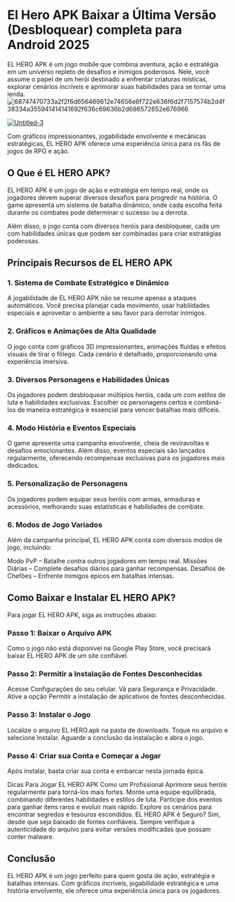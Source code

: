 # El Hero APK Baixar a Última Versão (Desbloquear) completa para Android 2025
EL HERO APK é um jogo mobile que combina aventura, ação e estratégia em um universo repleto de desafios e inimigos poderosos. Nele, você assume o papel de um herói destinado a enfrentar criaturas místicas, explorar cenários incríveis e aprimorar suas habilidades para se tornar uma lenda.
![68747470733a2f2f6d656469612e74656e6f722e636f6d2f7157574b2d4f38334a355941414141692f636c69636b2d686572652e676966](https://github.com/user-attachments/assets/670e5ad1-fbde-4cab-b4cb-42764b781b03)

<a href="https://modilimitado.io/pt/el-hero-apk/">![Untitled-3](https://github.com/user-attachments/assets/c8e4cc9a-06ab-4c16-ae97-40a6eebf20e3)</a>


Com gráficos impressionantes, jogabilidade envolvente e mecânicas estratégicas, EL HERO APK oferece uma experiência única para os fãs de jogos de RPG e ação.

## O Que é EL HERO APK?
EL HERO APK é um jogo de ação e estratégia em tempo real, onde os jogadores devem superar diversos desafios para progredir na história. O game apresenta um sistema de batalha dinâmico, onde cada escolha feita durante os combates pode determinar o sucesso ou a derrota.

Além disso, o jogo conta com diversos heróis para desbloquear, cada um com habilidades únicas que podem ser combinadas para criar estratégias poderosas.

## Principais Recursos de EL HERO APK
### 1. Sistema de Combate Estratégico e Dinâmico
A jogabilidade de EL HERO APK não se resume apenas a ataques automáticos. Você precisa planejar cada movimento, usar habilidades especiais e aproveitar o ambiente a seu favor para derrotar inimigos.

### 2. Gráficos e Animações de Alta Qualidade
O jogo conta com gráficos 3D impressionantes, animações fluidas e efeitos visuais de tirar o fôlego. Cada cenário é detalhado, proporcionando uma experiência imersiva.

### 3. Diversos Personagens e Habilidades Únicas
Os jogadores podem desbloquear múltiplos heróis, cada um com estilos de luta e habilidades exclusivas. Escolher os personagens certos e combiná-los de maneira estratégica é essencial para vencer batalhas mais difíceis.

### 4. Modo História e Eventos Especiais
O game apresenta uma campanha envolvente, cheia de reviravoltas e desafios emocionantes. Além disso, eventos especiais são lançados regularmente, oferecendo recompensas exclusivas para os jogadores mais dedicados.

### 5. Personalização de Personagens
Os jogadores podem equipar seus heróis com armas, armaduras e acessórios, melhorando suas estatísticas e habilidades de combate.

### 6. Modos de Jogo Variados
Além da campanha principal, EL HERO APK conta com diversos modos de jogo, incluindo:

Modo PvP – Batalhe contra outros jogadores em tempo real.
Missões Diárias – Complete desafios diários para ganhar recompensas.
Desafios de Chefões – Enfrente inimigos épicos em batalhas intensas.
## Como Baixar e Instalar EL HERO APK?
Para jogar EL HERO APK, siga as instruções abaixo:

### Passo 1: Baixar o Arquivo APK
Como o jogo não está disponível na Google Play Store, você precisará baixar EL HERO APK de um site confiável.

### Passo 2: Permitir a Instalação de Fontes Desconhecidas
Acesse Configurações do seu celular.
Vá para Segurança e Privacidade.
Ative a opção Permitir a instalação de aplicativos de fontes desconhecidas.
### Passo 3: Instalar o Jogo
Localize o arquivo EL HERO.apk na pasta de downloads.
Toque no arquivo e selecione Instalar.
Aguarde a conclusão da instalação e abra o jogo.
### Passo 4: Criar sua Conta e Começar a Jogar
Após instalar, basta criar sua conta e embarcar nesta jornada épica.

Dicas Para Jogar EL HERO APK Como um Profissional
Aprimore seus heróis regularmente para torná-los mais fortes.
Monte uma equipe equilibrada, combinando diferentes habilidades e estilos de luta.
Participe dos eventos para ganhar itens raros e evoluir mais rápido.
Explore os cenários para encontrar segredos e tesouros escondidos.
EL HERO APK é Seguro?
Sim, desde que seja baixado de fontes confiáveis. Sempre verifique a autenticidade do arquivo para evitar versões modificadas que possam conter malware.

## Conclusão
EL HERO APK é um jogo perfeito para quem gosta de ação, estratégia e batalhas intensas. Com gráficos incríveis, jogabilidade estratégica e uma história envolvente, ele oferece uma experiência única para os jogadores.
